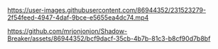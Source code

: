 

https://user-images.githubusercontent.com/86944352/231523279-2f54feed-4947-4daf-9bce-e5655ea4dc74.mp4


https://github.com/mrjonjonjon/Shadow-Breaker/assets/86944352/bcf9dacf-35cb-4b7b-81c3-b8cf90d7b8bf

